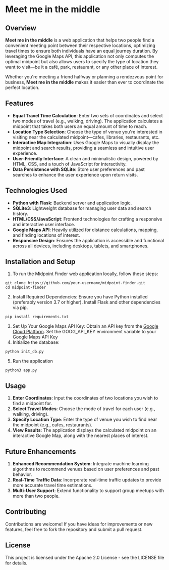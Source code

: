 # Meet me in the middle
## Overview
**Meet me in the middle** is a web application that helps two people find a convenient meeting point between their respective locations, optimizing travel times to ensure both individuals have an equal journey duration. By leveraging the Google Maps API, this application not only computes the optimal midpoint but also allows users to specify the type of location they want to visit—be it a café, park, restaurant, or any other place of interest.

Whether you're meeting a friend halfway or planning a rendezvous point for business, **Meet me in the middle** makes it easier than ever to coordinate the perfect location.

## Features
- **Equal Travel Time Calculation**: Enter two sets of coordinates and select two modes of travel (e.g., walking, driving). The application calculates a midpoint that takes both users an equal amount of time to reach.
- **Location Type Selection**: Choose the type of venue you're interested in visiting near the calculated midpoint—cafes, libraries, restaurants, etc.
- **Interactive Map Integration**: Uses Google Maps to visually display the midpoint and search results, providing a seamless and intuitive user experience.
- **User-Friendly Interface**: A clean and minimalistic design, powered by HTML, CSS, and a touch of JavaScript for interactivity.
- **Data Persistence with SQLite**: Store user preferences and past searches to enhance the user experience upon return visits.

## Technologies Used
- **Python with Flask**: Backend server and application logic.
- **SQLite3**: Lightweight database for managing user data and search history.
- **HTML/CSS/JavaScript**: Frontend technologies for crafting a responsive and interactive user interface.
- **Google Maps API**: Heavily utilized for distance calculations, mapping, and finding locations of interest.
- **Responsive Design**: Ensures the application is accessible and functional across all devices, including desktops, tablets, and smartphones.

## Installation and Setup
1. To run the Midpoint Finder web application locally, follow these steps:
```
git clone https://github.com/your-username/midpoint-finder.git
cd midpoint-finder
```
2. Install Required Dependencies: Ensure you have Python installed (preferably version 3.7 or higher). Install Flask and other dependencies via pip.
```
pip install requirements.txt
```
3. Set Up Your Google Maps API Key: Obtain an API key from the [Google Cloud Platform](https://cloud.google.com/free/?utm_source=google&utm_medium=cpc&utm_campaign=japac-AU-all-en-dr-BKWS-all-core-trial-EXA-dr-1605216&utm_content=text-ad-none-none-DEV_c-CRE_602320994293-ADGP_Hybrid+%7C+BKWS+-+EXA+%7C+Txt+-GCP-General-core+brand-main-KWID_43700071544383179-kwd-26415313501&userloc_9071810-network_g&utm_term=KW_google%20cloud%20platform&gad_source=1&gclid=CjwKCAjwiaa2BhAiEiwAQBgyHh7e9xYKSlD8UYuoCrnyRubMfRLATsSG0oZMLvQ00TvGQk2-vggLBhoCP30QAvD_BwE&gclsrc=aw.ds).
Set the GOOG_API_KEY environment variable to your Google Maps API Key
4. Initialize the database:
```
python init_db.py
```
5. Run the application
```
python3 app.py
```

## Usage
1. **Enter Coordinates**: Input the coordinates of two locations you wish to find a midpoint for.
2. **Select Travel Modes**: Choose the mode of travel for each user (e.g., walking, driving).
3. **Specify Location Type**: Enter the type of venue you wish to find near the midpoint (e.g., cafes, restaurants).
4. **View Results**: The application displays the calculated midpoint on an interactive Google Map, along with the nearest places of interest.

## Future Enhancements
1. **Enhanced Recommendation System**: Integrate machine learning algorithms to recommend venues based on user preferences and past behavior.
2. **Real-Time Traffic Data**: Incorporate real-time traffic updates to provide more accurate travel time estimations.
3. **Multi-User Support**: Extend functionality to support group meetups with more than two people.

## Contributing
Contributions are welcome! If you have ideas for improvements or new features, feel free to fork the repository and submit a pull request.

## License
This project is licensed under the Apache 2.0 License - see the LICENSE file for details.